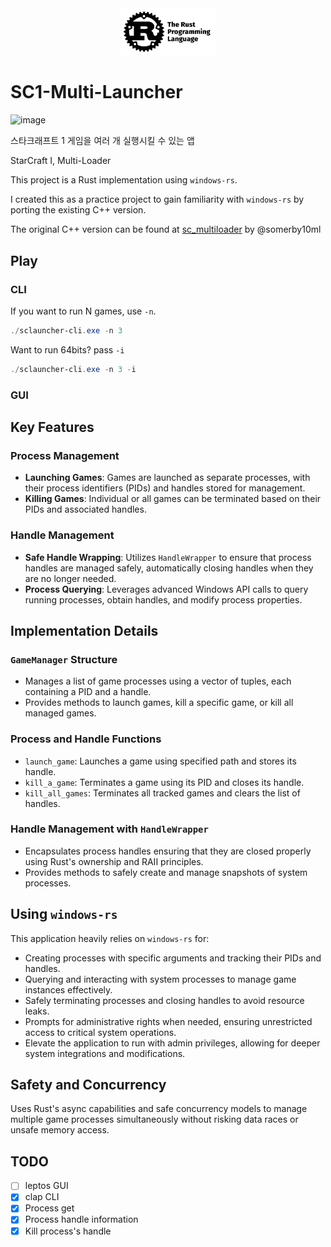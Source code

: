 <div align="center">
  <picture>
    <source media="(prefers-color-scheme: dark)" srcset="https://raw.githubusercontent.com/rust-lang/www.rust-lang.org/master/static/images/rust-social-wide-dark.svg">
    <source media="(prefers-color-scheme: light)" srcset="https://raw.githubusercontent.com/rust-lang/www.rust-lang.org/master/static/images/rust-social-wide-light.svg">
    <img alt="The Rust Programming Language: A language empowering everyone to build reliable and efficient software"
         src="https://raw.githubusercontent.com/rust-lang/www.rust-lang.org/master/static/images/rust-social-wide-light.svg"
         width="30%">
  </picture>
</div>

# SC1-Multi-Launcher

![image](https://github.com/Alfex4936/chulbong-kr/assets/2356749/a1a61911-f325-414c-99f2-2eeae3c2c24c)

스타크래프트 1 게임을 여러 개 실행시킬 수 있는 앱

StarCraft I, Multi-Loader

This project is a Rust implementation using `windows-rs`.

I created this as a practice project to gain familiarity with `windows-rs` by porting the existing C++ version.

The original C++ version can be found at [sc_multiloader](https://github.com/somersby10ml/sc_multiloader/tree/main) by @somerby10ml

## Play

### CLI

If you want to run N games, use `-n`.

```powershell
./sclauncher-cli.exe -n 3
```

Want to run 64bits? pass `-i`

```powershell
./sclauncher-cli.exe -n 3 -i
```

### GUI

## Key Features

### Process Management
- **Launching Games**: Games are launched as separate processes, with their process identifiers (PIDs) and handles stored for management.
- **Killing Games**: Individual or all games can be terminated based on their PIDs and associated handles.

### Handle Management
- **Safe Handle Wrapping**: Utilizes `HandleWrapper` to ensure that process handles are managed safely, automatically closing handles when they are no longer needed.
- **Process Querying**: Leverages advanced Windows API calls to query running processes, obtain handles, and modify process properties.

## Implementation Details

### `GameManager` Structure
- Manages a list of game processes using a vector of tuples, each containing a PID and a handle.
- Provides methods to launch games, kill a specific game, or kill all managed games.

### Process and Handle Functions
- `launch_game`: Launches a game using specified path and stores its handle.
- `kill_a_game`: Terminates a game using its PID and closes its handle.
- `kill_all_games`: Terminates all tracked games and clears the list of handles.

### Handle Management with `HandleWrapper`
- Encapsulates process handles ensuring that they are closed properly using Rust's ownership and RAII principles.
- Provides methods to safely create and manage snapshots of system processes.

## Using `windows-rs`
This application heavily relies on `windows-rs` for:
- Creating processes with specific arguments and tracking their PIDs and handles.
- Querying and interacting with system processes to manage game instances effectively.
- Safely terminating processes and closing handles to avoid resource leaks.
- Prompts for administrative rights when needed, ensuring unrestricted access to critical system operations.
- Elevate the application to run with admin privileges, allowing for deeper system integrations and modifications.


## Safety and Concurrency
Uses Rust's async capabilities and safe concurrency models to manage multiple game processes simultaneously without risking data races or unsafe memory access.

## TODO

- [ ] leptos GUI
- [x] clap CLI
- [x] Process get
- [x] Process handle information
- [x] Kill process's handle